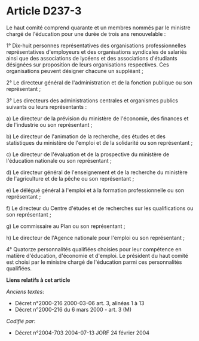 # Article D237-3

Le haut comité comprend quarante et un membres nommés par le ministre chargé de l'éducation pour une durée de trois ans
renouvelable :

1° Dix-huit personnes représentatives des organisations professionnelles représentatives d'employeurs et des organisations
syndicales de salariés ainsi que des associations de lycéens et des associations d'étudiants désignées sur proposition de
leurs organisations respectives. Ces organisations peuvent désigner chacune un suppléant ;

2° Le directeur général de l'administration et de la fonction publique ou son représentant ;

3° Les directeurs des administrations centrales et organismes publics suivants ou leurs représentants :

a) Le directeur de la prévision du ministère de l'économie, des finances et de l'industrie ou son représentant ;

b) Le directeur de l'animation de la recherche, des études et des statistiques du ministère de l'emploi et de la solidarité
ou son représentant ;

c) Le directeur de l'évaluation et de la prospective du ministère de l'éducation nationale ou son représentant ;

d) Le directeur général de l'enseignement et de la recherche du ministère de l'agriculture et de la pêche ou son
représentant ;

e) Le délégué général à l'emploi et à la formation professionnelle ou son représentant ;

f) Le directeur du Centre d'études et de recherches sur les qualifications ou son représentant ;

g) Le commissaire au Plan ou son représentant ;

h) Le directeur de l'Agence nationale pour l'emploi ou son représentant ;

4° Quatorze personnalités qualifiées choisies pour leur compétence en matière d'éducation, d'économie et d'emploi. Le
président du haut comité est choisi par le ministre chargé de l'éducation parmi ces personnalités qualifiées.

**Liens relatifs à cet article**

_Anciens textes_:

  - Décret n°2000-216 2000-03-06 art. 3, alinéas 1 à 13
  - Décret n°2000-216 du 6 mars 2000 - art. 3 (M)

_Codifié par_:

  - Décret n°2004-703 2004-07-13 JORF 24 février 2004
